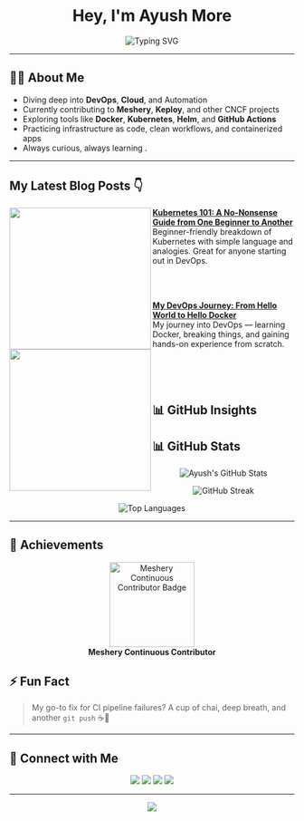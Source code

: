 <h1 align="center"> Hey, I'm Ayush More</h1>

<p align="center">
  <img src="https://readme-typing-svg.herokuapp.com?font=JetBrains+Mono&size=22&duration=3000&pause=1000&color=00FFE3&center=true&vCenter=true&multiline=true&width=600&height=80&lines=DevOps+Enthusiast+%7C+Cloud+Learner;Open-Source+Contributor+%7C+CI%2FCD+Explorer;Building+Resilient+Infra+with+Modern+Tools!" alt="Typing SVG" />
</p>

---

## 👨‍💻 About Me
-  Diving deep into **DevOps**, **Cloud**, and Automation  
-  Currently contributing to **Meshery**, **Keploy**, and other CNCF projects  
-  Exploring tools like **Docker**, **Kubernetes**, **Helm**, and **GitHub Actions**
-  Practicing infrastructure as code, clean workflows, and containerized apps  
-  Always curious, always learning . 

---

##  My Latest Blog Posts 👇

<!-- HASHNODE_BLOG:START -->

<p align="left">
  <a href="https://heyyayush.hashnode.dev/kubernetes-101-a-no-nonsense-guide-from-one-beginner-to-another" title="Kubernetes 101">
    <img src="https://cdn.hashnode.com/res/hashnode/image/upload/v1748080123801/64463bf2-79c4-472c-8e43-429e0751af5c.png?w=800&h=420&fit=crop&crop=entropy&auto=compress,format&format=webp" width="250px" align="left" />
  </a>
  <a href="https://heyyayush.hashnode.dev/kubernetes-101-a-no-nonsense-guide-from-one-beginner-to-another" title="Kubernetes 101">
    <strong>Kubernetes 101: A No-Nonsense Guide from One Beginner to Another</strong>
  </a>
  <br/> Beginner-friendly breakdown of Kubernetes with simple language and analogies. Great for anyone starting out in DevOps.
</p>

</br></br>

<p align="left">
  <a href="https://heyyayush.hashnode.dev/my-devops-journey-from-hello-world-to-hello-docker" title="DevOps Journey">
    <img src="https://cdn.hashnode.com/res/hashnode/image/upload/v1747134544857/10badd37-9682-48bd-9a49-fa9e6fba541d.png?w=800&h=420&fit=crop&crop=entropy&auto=compress,format&format=webp" width="250px" align="left" />
  </a>
  <a href="https://heyyayush.hashnode.dev/my-devops-journey-from-hello-world-to-hello-docker" title="DevOps Journey">
    <strong>My DevOps Journey: From Hello World to Hello Docker</strong>
  </a>
  <br/> My journey into DevOps — learning Docker, breaking things, and gaining hands-on experience from scratch.
</p>
</br>
<br >
<br />



<!-- HASHNODE_BLOG:END -->

## 📊 GitHub Insights
## 📊 GitHub Stats

<p align="center">
  <img src="https://github-readme-stats.vercel.app/api?username=Ayushmore1214&show_icons=true&theme=radical" alt="Ayush's GitHub Stats" />
</p>

<p align="center">
  <img src="https://streak-stats.demolab.com?user=Ayushmore1214&theme=radical&hide_border=false" alt="GitHub Streak" />
</p>

<p align="center">
  <img src="https://github-readme-stats.vercel.app/api/top-langs/?username=Ayushmore1214&layout=compact&theme=radical" alt="Top Languages" />
</p>


---

## 🏅 Achievements
<p align="center">
  <a href="https://cloud.layer5.io/user/694282e3-0c6b-4893-9bea-7ac2da1f5aae?tab=badges&badge=continuous-contributor">
    <img src="https://badges.layer5.io/assets/badges/continuous-contributor/continuous-contributor.png" width="150" alt="Meshery Continuous Contributor Badge" />
  </a>
  <br>
  <b>Meshery Continuous Contributor</b>
</p>

## ⚡ Fun Fact  
> My go-to fix for CI pipeline failures? A cup of chai, deep breath, and another `git push` ☕🐧  

---

## 🔗 Connect with Me
<p align="center">
  <a href="mailto:ayushmore42595@gmail.com"><img src="https://img.shields.io/badge/Gmail-D14836?style=for-the-badge&logo=gmail&logoColor=white"></a>
  <a href="https://www.linkedin.com/in/ayush-more-3b4154341"><img src="https://img.shields.io/badge/LinkedIn-0A66C2?style=for-the-badge&logo=linkedin&logoColor=white"></a>
  <a href="https://github.com/Ayushmore1214"><img src="https://img.shields.io/badge/GitHub-181717?style=for-the-badge&logo=github&logoColor=white"></a>
  <a href="https://heyyayush.hashnode.dev/"><img src="https://img.shields.io/badge/Hashnode-2962FF?style=for-the-badge&logo=hashnode&logoColor=white"></a>
</p>

---

<p align="center">
  <img src="https://capsule-render.vercel.app/api?type=waving&color=0f2027,203a43,2c5364&height=140&section=footer" />
</p>





